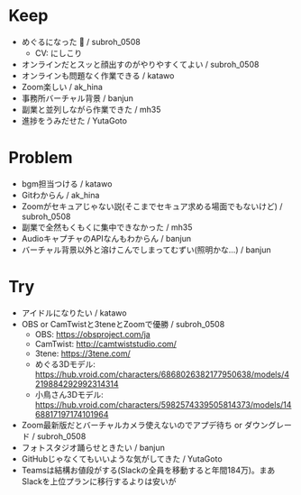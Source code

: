 # Keep

- めぐるになった :muscle: / subroh_0508
    - CV: にしこり
- オンラインだとスッと顔出すのがやりやすくてよい / subroh_0508
- オンラインも問題なく作業できる / katawo
- Zoom楽しい / ak_hina
- 事務所バーチャル背景 / banjun
- 副業と並列しながら作業できた / mh35
- 進捗をうみだせた / YutaGoto

# Problem

- bgm担当つける / katawo
- Gitわからん / ak_hina
- Zoomがセキュアじゃない説(そこまでセキュア求める場面でもないけど) / subroh_0508
- 副業で全然もくもくに集中できなかった / mh35
- AudioキャプチャのAPIなんもわからん / banjun
- バーチャル背景以外と溶けこんでしまってむずい(照明かな...) / banjun

# Try

- アイドルになりたい / katawo
- OBS or CamTwistと3teneとZoomで優勝 / subroh_0508
  - OBS: https://obsproject.com/ja
  - CamTwist: http://camtwiststudio.com/
  - 3tene: https://3tene.com/
  - めぐる3Dモデル: https://hub.vroid.com/characters/6868026382177950638/models/4219884292992314314
  - 小鳥さん3Dモデル: https://hub.vroid.com/characters/5982574339505814373/models/1468817197174101964
- Zoom最新版だとバーチャルカメラ使えないのでアプデ待ち or ダウングレード / subroh_0508
- フォトスタジオ踊らせときたい / banjun
- GitHubじゃなくてもいいような気がしてきた / YutaGoto
- Teamsは結構お値段がする(Slackの全員を移動すると年間184万)。まあSlackを上位プランに移行するよりは安いが
